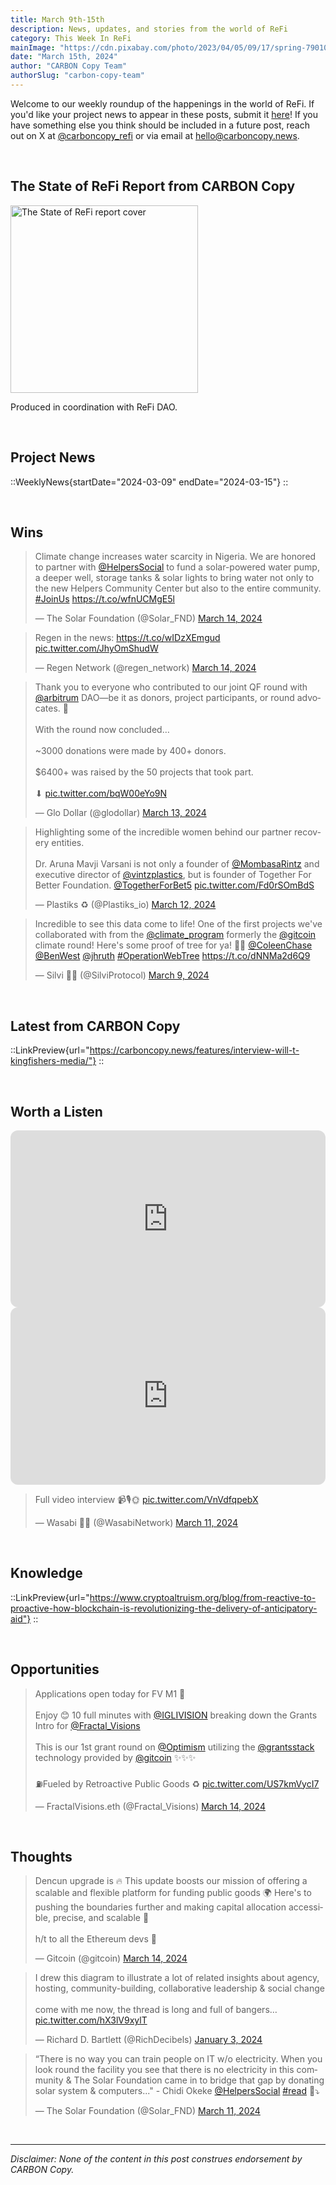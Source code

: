 ```yaml
---
title: March 9th-15th
description: News, updates, and stories from the world of ReFi
category: This Week In ReFi
mainImage: "https://cdn.pixabay.com/photo/2023/04/05/09/17/spring-7901015_1280.jpg"
date: "March 15th, 2024"
author: "CARBON Copy Team"
authorSlug: "carbon-copy-team"
---
```


Welcome to our weekly roundup of the happenings in the world of ReFi. If you'd like your project news to appear in these posts, submit it [here](https://baserow.io/form/Bvg1VhbZvYjYDyylflMoYvqPA7Gogg1GDeTjzO8ku-o)! If you have something else you think should be included in a future post, reach out on X at [@carboncopy_refi](https://x.com/carboncopy_refi) or via email at hello@carboncopy.news.

<br>

## The State of ReFi Report from CARBON Copy

<a href="/reports/The%20State%20of%20ReFi%20Report%202024.pdf" target="_blank"><img src="/images/state-of-refi-report-cover.jpg" alt="The State of ReFi report cover" style="width: 300px !important;" /></a>

Produced in coordination with ReFi DAO.

<br>

## Project News

::WeeklyNews{startDate="2024-03-09" endDate="2024-03-15"}
::

<br>

## Wins

<blockquote class="twitter-tweet"><p lang="en" dir="ltr">Climate change increases water scarcity in Nigeria. We are honored to partner with <a href="https://twitter.com/HelpersSocial?ref_src=twsrc%5Etfw">@HelpersSocial</a> to fund a solar-powered water pump, a deeper well, storage tanks &amp; solar lights to bring water not only to the new Helpers Community Center but also to the entire community. <a href="https://twitter.com/hashtag/JoinUs?src=hash&amp;ref_src=twsrc%5Etfw">#JoinUs</a> <a href="https://t.co/wfnUCMgE5l">https://t.co/wfnUCMgE5l</a></p>&mdash; The Solar Foundation (@Solar_FND) <a href="https://twitter.com/Solar_FND/status/1768408868168880406?ref_src=twsrc%5Etfw">March 14, 2024</a></blockquote>

<blockquote class="twitter-tweet"><p lang="en" dir="ltr">Regen in the news: <a href="https://t.co/wIDzXEmgud">https://t.co/wIDzXEmgud</a> <a href="https://t.co/JhyOmShudW">pic.twitter.com/JhyOmShudW</a></p>&mdash; Regen Network (@regen_network) <a href="https://twitter.com/regen_network/status/1768399891410366597?ref_src=twsrc%5Etfw">March 14, 2024</a></blockquote>

<blockquote class="twitter-tweet"><p lang="en" dir="ltr">Thank you to everyone who contributed to our joint QF round with <a href="https://twitter.com/arbitrum?ref_src=twsrc%5Etfw">@arbitrum</a> DAO—be it as donors, project participants, or round advocates. 🫡<br><br>With the round now concluded…<br><br>~3000 donations were made by 400+ donors.<br><br>$6400+ was raised by the 50 projects that took part. <br><br>⬇ <a href="https://t.co/bqW00eYo9N">pic.twitter.com/bqW00eYo9N</a></p>&mdash; Glo Dollar (@glodollar) <a href="https://twitter.com/glodollar/status/1767852096588509214?ref_src=twsrc%5Etfw">March 13, 2024</a></blockquote>

<blockquote class="twitter-tweet"><p lang="en" dir="ltr">Highlighting some of the incredible women behind our partner recovery entities. <br><br>Dr. Aruna Mavji Varsani is not only a founder of <a href="https://twitter.com/MombasaRintz?ref_src=twsrc%5Etfw">@MombasaRintz</a> and executive director of <a href="https://twitter.com/vintzplastics?ref_src=twsrc%5Etfw">@vintzplastics</a>, but is founder of Together For Better Foundation. <a href="https://twitter.com/TogetherForBet5?ref_src=twsrc%5Etfw">@TogetherForBet5</a> <a href="https://t.co/Fd0rSOmBdS">pic.twitter.com/Fd0rSOmBdS</a></p>&mdash; Plastiks ♻️ (@Plastiks_io) <a href="https://twitter.com/Plastiks_io/status/1767566700034064546?ref_src=twsrc%5Etfw">March 12, 2024</a></blockquote>

<blockquote class="twitter-tweet"><p lang="en" dir="ltr">Incredible to see this data come to life! One of the first projects we&#39;ve collaborated with from the <a href="https://twitter.com/climate_program?ref_src=twsrc%5Etfw">@climate_program</a> formerly the <a href="https://twitter.com/gitcoin?ref_src=twsrc%5Etfw">@gitcoin</a> climate round! Here&#39;s some proof of tree for ya! 🤳🌳 <a href="https://twitter.com/ColeenChase?ref_src=twsrc%5Etfw">@ColeenChase</a> <a href="https://twitter.com/BenWest?ref_src=twsrc%5Etfw">@BenWest</a> <a href="https://twitter.com/jhruth?ref_src=twsrc%5Etfw">@jhruth</a> <a href="https://twitter.com/hashtag/OperationWebTree?src=hash&amp;ref_src=twsrc%5Etfw">#OperationWebTree</a> <a href="https://t.co/dNNMa2d6Q9">https://t.co/dNNMa2d6Q9</a></p>&mdash; Silvi 🤳🌳 (@SilviProtocol) <a href="https://twitter.com/SilviProtocol/status/1766577848377127015?ref_src=twsrc%5Etfw">March 9, 2024</a></blockquote>

<br>

## Latest from CARBON Copy

::LinkPreview{url="https://carboncopy.news/features/interview-will-t-kingfishers-media/"}
::

<br>

## Worth a Listen

<iframe width="100%" style="border-radius:12px; aspect-ratio: 16/9" src="https://www.youtube.com/embed/rBFSavB82hw?si=AgGHpE2yE-f4jMCd" title="YouTube video player" frameborder="0" allow="accelerometer; autoplay; clipboard-write; encrypted-media; gyroscope; picture-in-picture; web-share" allowfullscreen></iframe>

<br>

<iframe width="100%" style="border-radius:12px; aspect-ratio: 16/9" src="https://www.youtube.com/embed/x1t1NwGCoNI?si=EZxHFyXnGkyHs3X6" title="YouTube video player" frameborder="0" allow="accelerometer; autoplay; clipboard-write; encrypted-media; gyroscope; picture-in-picture; web-share" allowfullscreen></iframe>

<br>

<blockquote class="twitter-tweet" data-media-max-width="560"><p lang="en" dir="ltr">Full video interview 📹🎙️🌞 <a href="https://t.co/VnVdfqpebX">pic.twitter.com/VnVdfqpebX</a></p>&mdash; Wasabi 🥥🌴 (@WasabiNetwork) <a href="https://twitter.com/WasabiNetwork/status/1767276797102547195?ref_src=twsrc%5Etfw">March 11, 2024</a></blockquote>

<br>

## Knowledge

::LinkPreview{url="https://www.cryptoaltruism.org/blog/from-reactive-to-proactive-how-blockchain-is-revolutionizing-the-delivery-of-anticipatory-aid"}
::

<!-- ::LinkPreview{url="https://www.neutralx.com/blog/energy-attribute-markets"}
:: -->

<br>

## Opportunities

<blockquote class="twitter-tweet"><p lang="en" dir="ltr">Applications open today for FV M1 🔴<br><br>Enjoy 😊 10 full minutes with <a href="https://twitter.com/IGLIVISION?ref_src=twsrc%5Etfw">@IGLIVISION</a> breaking down the Grants Intro for <a href="https://twitter.com/Fractal_Visions?ref_src=twsrc%5Etfw">@Fractal_Visions</a><br><br>This is our 1st grant round on <a href="https://twitter.com/Optimism?ref_src=twsrc%5Etfw">@Optimism</a> utilizing the <a href="https://twitter.com/grantsstack?ref_src=twsrc%5Etfw">@grantsstack</a> technology provided by <a href="https://twitter.com/gitcoin?ref_src=twsrc%5Etfw">@gitcoin</a> ✨✨✨<br><br>⛽️Fueled by Retroactive Public Goods ♻️ <a href="https://t.co/US7kmVycI7">pic.twitter.com/US7kmVycI7</a></p>&mdash; FractalVisions.eth (@Fractal_Visions) <a href="https://twitter.com/Fractal_Visions/status/1768419814656114744?ref_src=twsrc%5Etfw">March 14, 2024</a></blockquote>

<br>

## Thoughts

<blockquote class="twitter-tweet"><p lang="en" dir="ltr">Dencun upgrade is 🔥 This update boosts our mission of offering a scalable and flexible platform for funding public goods 🌍 Here&#39;s to pushing the boundaries further and making capital allocation accessible, precise, and scalable 👏 <br><br>h/t to all the Ethereum devs 🫡</p>&mdash; Gitcoin (@gitcoin) <a href="https://twitter.com/gitcoin/status/1768375564337905867?ref_src=twsrc%5Etfw">March 14, 2024</a></blockquote>

<blockquote class="twitter-tweet"><p lang="en" dir="ltr">I drew this diagram to illustrate a lot of related insights about agency, hosting, community-building, collaborative leadership &amp; social change<br><br>come with me now, the thread is long and full of bangers… <a href="https://t.co/hX3lV9xylT">pic.twitter.com/hX3lV9xylT</a></p>&mdash; Richard D. Bartlett (@RichDecibels) <a href="https://twitter.com/RichDecibels/status/1742494880625016921?ref_src=twsrc%5Etfw">January 3, 2024</a></blockquote>

<blockquote class="twitter-tweet"><p lang="en" dir="ltr">“There is no way you can train people on IT w/o electricity. When you look round the facility you see that there is no electricity in this community &amp; The Solar Foundation came in to bridge that gap by donating solar system &amp; computers...&quot; - Chidi Okeke <a href="https://twitter.com/HelpersSocial?ref_src=twsrc%5Etfw">@HelpersSocial</a> <a href="https://twitter.com/hashtag/read?src=hash&amp;ref_src=twsrc%5Etfw">#read</a> 🧵⤵️</p>&mdash; The Solar Foundation (@Solar_FND) <a href="https://twitter.com/Solar_FND/status/1767216627916161184?ref_src=twsrc%5Etfw">March 11, 2024</a></blockquote>

<br>

***

*Disclaimer: None of the content in this post construes endorsement by CARBON Copy.*  
